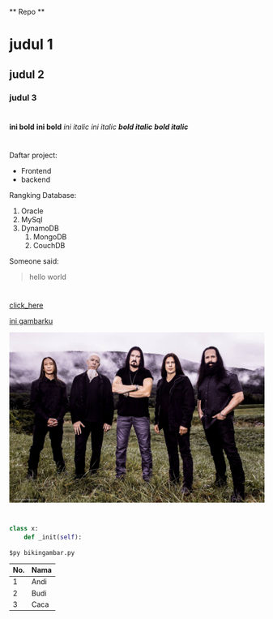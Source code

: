 ** Repo **
# judul 1
## judul 2
### judul 3

#
__ini bold__
**ini bold**
_ini italic_
*ini italic*
*__bold italic__*
**_bold italic_**

#
Daftar project:
- Frontend
- backend

Rangking Database:
1. Oracle
1. MySql
1. DynamoDB
    1. MongoDB
    1. CouchDB

Someone said:
> hello world

#

[click_here](https://www.tokopedia.com/)

[ini gambarku](https://www.thenational.ae/arts-culture/guitar-hero-the-perpetual-relevance-of-jimi-hendrix-1.238074)

![ini gambarku](./dt.jpg)

#
```python
class x:
    def _init(self):
```

```
$py bikingambar.py
```

No. | Nama
-|-
1| Andi
2| Budi
3| Caca